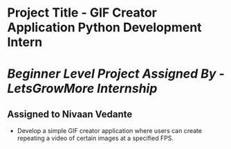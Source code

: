 # Project Title - GIF Creator Application Python Development Intern
# _Beginner Level Project Assigned By - LetsGrowMore Internship_
## Assigned to Nivaan Vedante

- Develop a simple GIF creator application where users can create repeating a video of certain images at a specified FPS.
